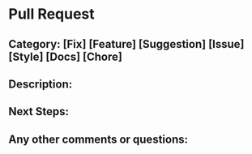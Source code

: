 # Pull Request

## Category: [Fix] [Feature] [Suggestion] [Issue] [Style] [Docs] [Chore]

## Description:


## Next Steps:

## Any other comments or questions: